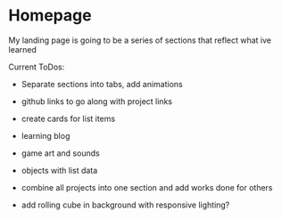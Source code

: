 # Homepage

My landing page is going to be a series of sections that reflect what ive learned

Current ToDos:

- Separate sections into tabs, add animations
- github links to go along with project links
- create cards for list items
- learning blog
- game art and sounds
- objects with list data

- combine all projects into one section and add works done for others
- add rolling cube in background with responsive lighting?